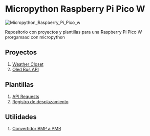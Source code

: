 ﻿# Micropython Raspberry Pi Pico W

![Micropython_Raspberry_Pi_Pico_w](https://img.shields.io/badge/Raspberry%20Pi%20Pico%20W-Micropython%20Compatible-brightgreen)

Repositorio con proyectos y plantillas para una Raspberry Pi Pico W prorgamaad con micropython

## Proyectos
1. [Weather Closet](/weather_closet/)
2. [Oled Bus API](/oled_bus_api/)

## Plantillas
1. [API Requests](/api_requests/)
2. [Registro de desplazamiento](/Registro_desplazamiento/)

## Utilidades
1. [Convertidor BMP a PMB](/utilities/convert_bmp_to_pbm/)
